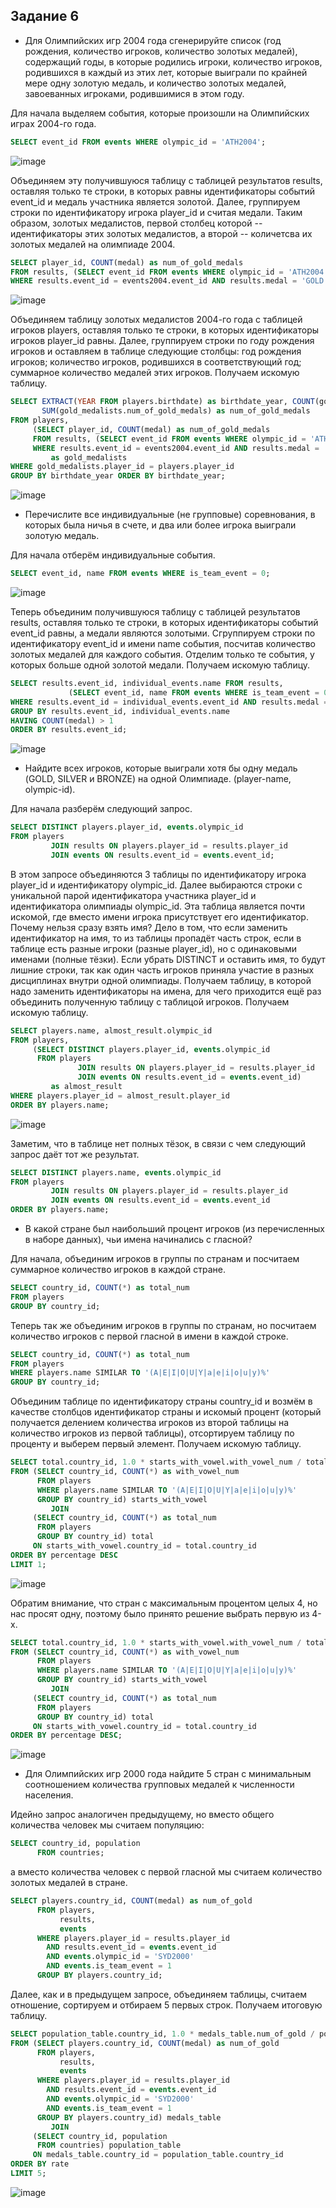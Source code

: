 ## Задание 6 
 
* Для Олимпийских игр 2004 года сгенерируйте список (год рождения, количество игроков, количество золотых медалей), содержащий годы, в которые родились игроки, количество игроков, родившихся в каждый из этих лет, которые выиграли по крайней мере одну золотую медаль, и количество золотых медалей, завоеванных игроками, родившимися в этом году. 
 
Для начала выделяем события, которые произошли на Олимпийских играх 2004-го года. 
 
```sql 
SELECT event_id FROM events WHERE olympic_id = 'ATH2004'; 
``` 
![image](https://user-images.githubusercontent.com/59981377/139534696-b042d1ba-5dbf-4d2b-8aff-1f72975ec723.png) 
 
Объединяем эту получившуюся таблицу с таблицей результатов results, оставляя только те строки, в которых равны идентификаторы событий event_id и медаль участника является золотой. Далее, группируем строки по идентификатору игрока player_id и считая медали. Таким образом, золотых медалистов, первой столбец которой -- идентификаторы этих золотых медалистов, а второй -- количетсва их золотых медалей на олимпиаде 2004. 
  
```sql 
SELECT player_id, COUNT(medal) as num_of_gold_medals 
FROM results, (SELECT event_id FROM events WHERE olympic_id = 'ATH2004') as events2004 
WHERE results.event_id = events2004.event_id AND results.medal = 'GOLD' GROUP BY player_id; 
``` 
![image](https://user-images.githubusercontent.com/59981377/139534662-6b49d022-3d9c-49fb-80d0-e7fd852204cf.png) 
 
Объединяем таблицу золотых медалистов 2004-го года с таблицей игроков players, оставляя только те строки, в которых идентификаторы игроков player_id равны. Далее, группируем строки по году рождения игроков и оставляем в таблице следующие столбцы: год рождения игроков; количество игроков, родившихся в соответствующий год; суммарное количество медалей этих игроков. Получаем искомую таблицу. 
 
```sql 
SELECT EXTRACT(YEAR FROM players.birthdate) as birthdate_year, COUNT(gold_medalists.player_id) num_of_gold_medalists, 
       SUM(gold_medalists.num_of_gold_medals) as num_of_gold_medals 
FROM players, 
     (SELECT player_id, COUNT(medal) as num_of_gold_medals 
     FROM results, (SELECT event_id FROM events WHERE olympic_id = 'ATH2004') as events2004 
     WHERE results.event_id = events2004.event_id AND results.medal = 'GOLD' GROUP BY player_id) 
         as gold_medalists 
WHERE gold_medalists.player_id = players.player_id 
GROUP BY birthdate_year ORDER BY birthdate_year; 
``` 
![image](https://user-images.githubusercontent.com/59981377/139535007-a14048e6-499a-4c9c-8d99-686091029561.png) 
 
* Перечислите все индивидуальные (не групповые) соревнования, в которых была ничья в счете, и два или более игрока выиграли золотую медаль. 
 
Для начала отберём индивидуальные события. 
```sql 
SELECT event_id, name FROM events WHERE is_team_event = 0; 
``` 
![image](https://user-images.githubusercontent.com/59981377/139537861-22aa80f7-5e91-445c-b672-4619f40d691d.png) 
 
Теперь объединим получившуюся таблицу с таблицей результатов results, оставляя только те строки, в которых идентификаторы событий event_id равны, а медали являются золотыми. Сгруппируем строки по идентификатору event_id и имени name события, посчитав количество золотых медалей для каждого события. Отделим только те события, у которых больше одной золотой медали. Получаем искомую таблицу. 
 
```sql 
SELECT results.event_id, individual_events.name FROM results, 
             (SELECT event_id, name FROM events WHERE is_team_event = 0) as individual_events 
WHERE results.event_id = individual_events.event_id AND results.medal = 'GOLD' 
GROUP BY results.event_id, individual_events.name 
HAVING COUNT(medal) > 1 
ORDER BY results.event_id; 
``` 
![image](https://user-images.githubusercontent.com/59981377/139538141-2ff40c1e-74bf-45c3-b6c9-c500f59d4adf.png) 
 
* Найдите всех игроков, которые выиграли хотя бы одну медаль (GOLD, SILVER и BRONZE) на одной Олимпиаде. (player-name, olympic-id). 
 
Для начала разберём следующий запрос.
 
```sql 
SELECT DISTINCT players.player_id, events.olympic_id 
FROM players 
         JOIN results ON players.player_id = results.player_id 
         JOIN events ON results.event_id = events.event_id; 
``` 
 
В этом запросе объединяются 3 таблицы по идентификатору игрока player_id и идентификатору olympic_id. Далее выбираются строки с уникальной парой идентификатора участника player_id и идентификатора олимпиады olympic_id. Эта таблица является почти искомой, где вместо имени игрока присутствует его идентификатор. Почему нельзя сразу взять имя? 
Дело в том, что если заменить идентификатор на имя, то из таблицы пропадёт часть строк, если в таблице есть разные игроки (разные player_id), но с одинаковыми именами (полные тёзки). Если убрать DISTINCT и оставить имя, то будут лишние строки, так как один часть игроков приняла участие в разных дисциплинах внутри одной олимпиады. 
Получаем таблицу, в которой надо заменить идентификаторы на имена, для чего приходится ещё раз объединить полученную таблицу с таблицой игроков. Получаем искомую таблицу. 
 
```sql 
SELECT players.name, almost_result.olympic_id 
FROM players, 
     (SELECT DISTINCT players.player_id, events.olympic_id 
      FROM players 
               JOIN results ON players.player_id = results.player_id 
               JOIN events ON results.event_id = events.event_id) 
         as almost_result 
WHERE players.player_id = almost_result.player_id 
ORDER BY players.name; 
``` 
![image](https://user-images.githubusercontent.com/59981377/139541948-56a61b78-704a-4cd0-9ae8-12456b8eb348.png) 
 
Заметим, что в таблице нет полных тёзок, в связи с чем следующий запрос даёт тот же результат. 
 
```sql 
SELECT DISTINCT players.name, events.olympic_id 
FROM players 
         JOIN results ON players.player_id = results.player_id 
         JOIN events ON results.event_id = events.event_id 
ORDER BY players.name; 
``` 
 
* В какой стране был наибольший процент игроков (из перечисленных в наборе данных), чьи имена начинались с гласной? 
 
Для начала, объединим игроков в группы по странам и посчитаем суммарное количество игроков в каждой стране. 
 
```sql 
SELECT country_id, COUNT(*) as total_num 
FROM players 
GROUP BY country_id; 
``` 
 
Теперь так же объединим игроков в группы по странам, но посчитаем количество игроков с первой гласной в имени в каждой строке. 
 
```sql 
SELECT country_id, COUNT(*) as total_num 
FROM players 
WHERE players.name SIMILAR TO '(A|E|I|O|U|Y|a|e|i|o|u|y)%' 
GROUP BY country_id; 
``` 
 
Объединим таблице по идентификатору страны country_id и возмём в качестве столбцов идентификатор страны и искомый процент (который получается делением количества игроков из второй таблицы на количество игроков из первой таблицы), отсортируем таблицу по проценту и выберем первый элемент. Получаем искомую таблицу. 
 
```sql 
SELECT total.country_id, 1.0 * starts_with_vowel.with_vowel_num / total.total_num as percentage 
FROM (SELECT country_id, COUNT(*) as with_vowel_num 
      FROM players 
      WHERE players.name SIMILAR TO '(A|E|I|O|U|Y|a|e|i|o|u|y)%' 
      GROUP BY country_id) starts_with_vowel 
         JOIN 
     (SELECT country_id, COUNT(*) as total_num 
      FROM players 
      GROUP BY country_id) total 
     ON starts_with_vowel.country_id = total.country_id 
ORDER BY percentage DESC 
LIMIT 1; 
``` 
![image](https://user-images.githubusercontent.com/59981377/139547250-fc13cb68-8fb4-46d7-b17d-81ff9d25518e.png) 
 
Обратим внимание, что стран с максимальным процентом целых 4, но нас просят одну, поэтому было принято решение выбрать первую из 4-х. 
 
```sql 
SELECT total.country_id, 1.0 * starts_with_vowel.with_vowel_num / total.total_num as percentage 
FROM (SELECT country_id, COUNT(*) as with_vowel_num 
      FROM players 
      WHERE players.name SIMILAR TO '(A|E|I|O|U|Y|a|e|i|o|u|y)%' 
      GROUP BY country_id) starts_with_vowel 
         JOIN 
     (SELECT country_id, COUNT(*) as total_num 
      FROM players 
      GROUP BY country_id) total 
     ON starts_with_vowel.country_id = total.country_id 
ORDER BY percentage DESC; 
``` 
![image](https://user-images.githubusercontent.com/59981377/139548307-77f21281-0b7e-478f-94d7-4d90de66b3fe.png) 
 
* Для Олимпийских игр 2000 года найдите 5 стран с минимальным соотношением количества групповых медалей к численности населения. 
 
Идейно запрос аналогичен предыдущему, но вместо общего количества человек мы считаем популяцию:
 
```sql 
SELECT country_id, population 
      FROM countries; 
``` 
 
а вместо количества человек с первой гласной мы считаем количество золотых медалей в стране. 
 
```sql 
SELECT players.country_id, COUNT(medal) as num_of_gold 
      FROM players, 
           results, 
           events 
      WHERE players.player_id = results.player_id 
        AND results.event_id = events.event_id 
        AND events.olympic_id = 'SYD2000' 
        AND events.is_team_event = 1 
      GROUP BY players.country_id; 
``` 
 
Далее, как и в предыдущем запросе, объединяем таблицы, считаем отношение, сортируем и отбираем 5 первых строк. Получаем итоговую таблицу. 
 
```sql 
SELECT population_table.country_id, 1.0 * medals_table.num_of_gold / population_table.population as rate 
FROM (SELECT players.country_id, COUNT(medal) as num_of_gold 
      FROM players, 
           results, 
           events 
      WHERE players.player_id = results.player_id 
        AND results.event_id = events.event_id 
        AND events.olympic_id = 'SYD2000' 
        AND events.is_team_event = 1 
      GROUP BY players.country_id) medals_table 
         JOIN 
     (SELECT country_id, population 
      FROM countries) population_table 
     ON medals_table.country_id = population_table.country_id 
ORDER BY rate 
LIMIT 5; 
``` 
![image](https://user-images.githubusercontent.com/59981377/139554780-be0186fe-a327-4359-af2c-4becc663e18e.png) 
 
